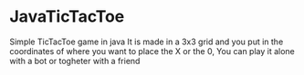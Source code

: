 # JavaTicTacToe

Simple TicTacToe game in java
It is made in a 3x3 grid and you put in the coordinates of where you want to place the X or the 0, You can play it alone with a bot or togheter with a friend
